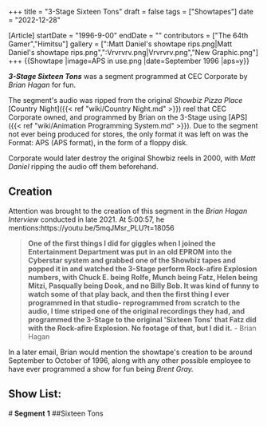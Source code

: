 +++
title = "3-Stage Sixteen Tons"
draft = false
tags = ["Showtapes"]
date = "2022-12-28"

[Article]
startDate = "1996-9-00"
endDate = ""
contributors = ["The 64th Gamer","Himitsu"]
gallery = [":Matt Daniel's showtape rips.png|Matt Daniel's showtape rips.png",":Vrvrvrv.png|Vrvrvrv.png","New Graphic.png"]
+++
{{Showtape
|image=APS in use.png 
|date=September 1996
|aps=y}}

<b><i>3-Stage Sixteen Tons</b></i> was a segment programmed at CEC Corporate by <i>Brian Hagan</i> for fun.

The segment's audio was ripped from the original <i>Showbiz Pizza Place</i> [Country Night]({{< ref "wiki/Country Night.md" >}}) reel that CEC Corporate owned, and programmed by Brian on the 3-Stage using [APS]({{< ref "wiki/Animation Programming System.md" >}}). Due to the segment not ever being produced for stores, the only format it was left on was the Format: APS (APS format), in the form of a floppy disk.

Corporate would later destroy the original Showbiz reels in 2000, with <i>Matt Daniel</i> ripping the audio off them beforehand.<ref></ref>

<h2> Creation </h2>
Attention was brought to the creation of this segment in the <i>Brian Hagan Interview</i> conducted in late 2021. At 5:00:57, he mentions:<ref>https://youtu.be/5mqJMsr_PLU?t=18056</ref><blockquote><b>One of the first things I did for giggles when I joined the Entertainment Department was put in an old EPROM into the Cyberstar system and grabbed one of the Showbiz tapes and popped it in and watched the 3-Stage perform Rock-afire Explosion numbers, with Chuck E. being Rolfe, Munch being Fatz, Helen being Mitzi, Pasqually being Dook, and no Billy Bob. It was kind of funny to watch some of that play back, and then the first thing I ever programmed in that studio- reprogrammed from scratch to the audio, I time striped one of the original recordings they had, and programmed the 3-Stage to the original 'Sixteen Tons' that Fatz did with the Rock-afire Explosion. No footage of that, but I did it.</b> - Brian Hagan</blockquote>In a later email<ref></ref>, Brian would mention the showtape's creation to be around September to October of 1996, along with any other possible employee to have ever programmed a show for fun being <i>Brent Gray.</i>

<h2>Show List:</h2>
#<b> Segment</b> <b>1</b>
##Sixteen Tons

